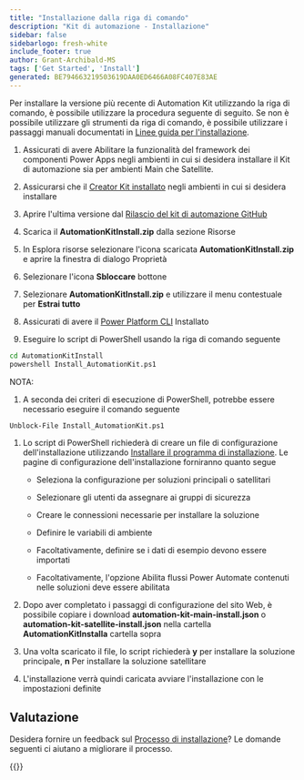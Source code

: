 ```yaml
---
title: "Installazione dalla riga di comando"
description: "Kit di automazione - Installazione"
sidebar: false
sidebarlogo: fresh-white
include_footer: true
author: Grant-Archibald-MS
tags: ['Get Started', 'Install']
generated: BE794663219503619DAA0ED6466A08FC407E83AE
---
```


Per installare la versione più recente di Automation Kit utilizzando la riga di comando, è possibile utilizzare la procedura seguente di seguito. Se non è possibile utilizzare gli strumenti da riga di comando, è possibile utilizzare i passaggi manuali documentati in [Linee guida per l'installazione](https://learn.microsoft.com/power-automate/guidance/automation-kit/setup/prerequisites).

1. Assicurati di avere <a ref='https://learn.microsoft.com/en-us/power-apps/developer/component-framework/component-framework-for-canvas-apps#enable-the-power-apps-component-framework-feature' target="_blank">Abilitare la funzionalità del framework dei componenti Power Apps</a> negli ambienti in cui si desidera installare il Kit di automazione sia per ambienti Main che Satellite.

1. Assicurarsi che il <a href="https://appsource.microsoft.com/en-us/product/dynamics-365/microsoftpowercatarch.creatorkit1?tab=Reviews" target="_blank">Creator Kit installato</a> negli ambienti in cui si desidera installare

1. Aprire l'ultima versione dal <a href="https://github.com/microsoft/powercat-automation-kit/releases" target="_blank">Rilascio del kit di automazione GitHub</a>

1. Scarica il **AutomationKitInstall.zip** dalla sezione Risorse

1. In Esplora risorse selezionare l'icona scaricata **AutomationKitInstall.zip** e aprire la finestra di dialogo Proprietà

1. Selezionare l'icona **Sbloccare** bottone

1. Selezionare **AutomationKitInstall.zip** e utilizzare il menu contestuale per **Estrai tutto**

1. Assicurati di avere il <a href="https://learn.microsoft.com/en-us/power-platform/developer/cli/introduction" target="_blank">Power Platform CLI</a> Installato

1. Eseguire lo script di PowerShell usando la riga di comando seguente

```cmd
cd AutomationKitInstall
powershell Install_AutomationKit.ps1
```

NOTA:
1. A seconda dei criteri di esecuzione di PowerShell, potrebbe essere necessario eseguire il comando seguente

```cmd
Unblock-File Install_AutomationKit.ps1
```

1. Lo script di PowerShell richiederà di creare un file di configurazione dell'installazione utilizzando [Installare il programma di installazione](/it/get-started/setup). Le pagine di configurazione dell'installazione forniranno quanto segue

    - Seleziona la configurazione per soluzioni principali o satellitari
   
    - Selezionare gli utenti da assegnare ai gruppi di sicurezza
   
    - Creare le connessioni necessarie per installare la soluzione
    
    - Definire le variabili di ambiente
    
    - Facoltativamente, definire se i dati di esempio devono essere importati
    
    - Facoltativamente, l'opzione Abilita flussi Power Automate contenuti nelle soluzioni deve essere abilitata

1. Dopo aver completato i passaggi di configurazione del sito Web, è possibile copiare i download **automation-kit-main-install.json** o **automation-kit-satellite-install.json** nella cartella **AutomationKitInstalla** cartella sopra

1. Una volta scaricato il file, lo script richiederà **y** per installare la soluzione principale, **n** Per installare la soluzione satellitare

1. L'installazione verrà quindi caricata avviare l'installazione con le impostazioni definite

## Valutazione

Desidera fornire un feedback sul [Processo di installazione](/it/get-started/setup)? Le domande seguenti ci aiutano a migliorare il processo.

{{<questions name="/content/it/get-started/setup-feedback.json" completed="Grazie per aver fornito feedback" showNavigationButtons="false" locale="it">}}
